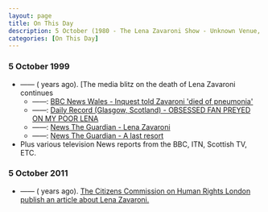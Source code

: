 ```yaml
---
layout: page
title: On This Day
description: 5 October (1980 - The Lena Zavaroni Show - Unknown Venue, Manchester. 1999 - The media blitz on the death of Lena Zavaroni continues.)
categories: [On This Day]
---
```


### 5 October 1999
* —— (<span id="age1"></span> years ago). [The media blitz on the death of Lena Zavaroni continues
   * ——: [BBC News Wales - Inquest told Zavaroni 'died of pneumonia'](http://news.bbc.co.uk/1/hi/wales/466086.stm)
   * ——: [Daily Record (Glasgow, Scotland) - OBSESSED FAN PREYED ON MY POOR LENA](/the%20news%20letter/1999/10/05/Daily-Record.html)
   * ——: [News The Guardian - Lena Zavaroni](https://www.theguardian.com/news/1999/oct/05/guardianobituaries.pennyvalentine)
   * ——: [News The Guardian - A last resort](https://www.theguardian.com/lifeandstyle/1999/oct/05/healthandwellbeing.health3)
* Plus various television News reports from the BBC, ITN, Scottish TV, ETC.

### 5 October 2011
* —— (<span id="age2"></span> years ago). [The Citizens Commission on Human Rights London publish an article about Lena Zavaroni.](/deleted%20online%20articles/2011/10/05/cchr-lena-zavaroni.html)

<!-- Script for calculating number of years ago -->
<script>
var dob = '19991005';
var year = Number(dob.substr(0, 4));
var month = Number(dob.substr(4, 2)) - 1;
var day = Number(dob.substr(6, 2));
var today = new Date();
var age1 = today.getFullYear() - year;
if (today.getMonth() < month || (today.getMonth() == month && today.getDate() < day)) {
age1--;
}
document.getElementById("age1").innerHTML=age1;

var dob = '20111005';
var year = Number(dob.substr(0, 4));
var month = Number(dob.substr(4, 2)) - 1;
var day = Number(dob.substr(6, 2));
var today = new Date();
var age2 = today.getFullYear() - year;
if (today.getMonth() < month || (today.getMonth() == month && today.getDate() < day)) {
age2--;
}
document.getElementById("age2").innerHTML=age2;
</script>

